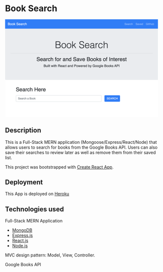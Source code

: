 # Book Search
![app](client/public/BookSearch.png)

## Description

This is a Full-Stack MERN application (Mongoose/Express/React/Node) that allows users to search for books from the Google Books API. Users can also save their searches to review later as well as remove them from their saved list.

This project was bootstrapped with [Create React App](https://github.com/facebook/create-react-app).

## Deployment 

This App is deployed on [Heroku](https://book-search-robert-alanis.herokuapp.com/search/)

## Technologies used

Full-Stack MERN Application
- [MongoDB](mongodb.com)
- [Express.js](https://expressjs.com)
- [React.js](https://reactjs.org/)
- [Node.js](https://nodejs.org/en/)

MVC design pattern: Model, View, Controller.

Google Books API
